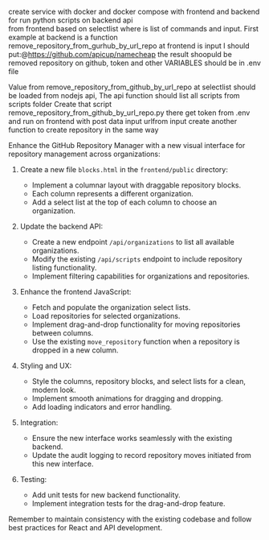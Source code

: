 create service with docker and docker compose with frontend and backend for run python scripts on backend api  
from frontend based on selectlist where is list of commands and input. 
First example at backend is a function remove_repository_from_gurhub_by_url_repo 
at frontend is input I should put:@https://github.com/apicup/namecheap the result shoopuld be removed repository on github, token and other VARIABLES should be in .env file 

Value from remove_repository_from_github_by_url_repo at selectlist should be loaded from nodejs api,
The api function should list all scripts from scripts folder
Create that script remove_repository_from_github_by_url_repo.py there
get token from .env
and run on frontend with post data input urlfrom input
create another function to create repository in the same way


Enhance the GitHub Repository Manager with a new visual interface for repository management across organizations:

1. Create a new file `blocks.html` in the `frontend/public` directory:
    - Implement a columnar layout with draggable repository blocks.
    - Each column represents a different organization.
    - Add a select list at the top of each column to choose an organization.

2. Update the backend API:
    - Create a new endpoint `/api/organizations` to list all available organizations.
    - Modify the existing `/api/scripts` endpoint to include repository listing functionality.
    - Implement filtering capabilities for organizations and repositories.

3. Enhance the frontend JavaScript:
    - Fetch and populate the organization select lists.
    - Load repositories for selected organizations.
    - Implement drag-and-drop functionality for moving repositories between columns.
    - Use the existing `move_repository` function when a repository is dropped in a new column.

4. Styling and UX:
    - Style the columns, repository blocks, and select lists for a clean, modern look.
    - Implement smooth animations for dragging and dropping.
    - Add loading indicators and error handling.

5. Integration:
    - Ensure the new interface works seamlessly with the existing backend.
    - Update the audit logging to record repository moves initiated from this new interface.

6. Testing:
    - Add unit tests for new backend functionality.
    - Implement integration tests for the drag-and-drop feature.

Remember to maintain consistency with the existing codebase and follow best practices for React and API development.
